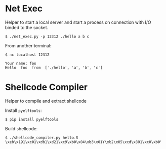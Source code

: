 Net Exec
==================

Helper to start a local server and start a process on connection with I/O binded to the socket.

    $ ./net_exec.py -p 12312 ./hello a b c

From another terminal:

    $ nc localhost 12312

    Your name: foo
    Hello  foo  from  ['./hello', 'a', 'b', 'c']


Shellcode Compiler
==================

Helper to compile and extract shellcode

Install `pyelftools`:

    $ pip install pyelftools

Build shellcode:

    $ ./shellcode_compiler.py hello.S
    \xeb\x191\xc01\xdb1\xd21\xc9\xb0\x04\xb3\x01Y\xb2\x05\xcd\x801\xc0\xb0\x011\xdb\xcd\x80\xe8\xe2\xff\xff\xffhello
